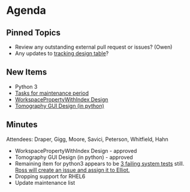 Agenda
======

Pinned Topics
-------------
* Review any outstanding external pull request or issues? (Owen)
* Any updates to [tracking design table](https://github.com/mantidproject/documents/blob/master/Project-Management/TechnicalSteeringCommittee/reports/TSC-TrackingDesignProposals.md)?

New Items
---------
- Python 3
- [Tasks for maintenance period](https://github.com/mantidproject/documents/blob/master/Project-Management/TechnicalSteeringCommittee/reports/MaintenanceTasks.md)
- [WorkspacePropertyWithIndex Design](https://github.com/mantidproject/documents/pull/42)
- [Tomography GUI Design (in python)](https://github.com/mantidproject/documents/pull/43)

Minutes
-------

Attendees: Draper, Gigg, Moore, Savici, Peterson, Whitfield, Hahn

* WorkspacePropertyWithIndex Design - approved
* Tomography GUI Design (in python) - approved
* Remaining item for python3 appears to be [3 failing system tests](http://builds.mantidproject.org/job/master_systemtests-ubuntu-16.04-python3/202/testReport/) still. [Ross will create an issue and assign it to Elliot.](https://github.com/mantidproject/mantid/issues/20440)
* Dropping support for RHEL6
* Update maintenance list
